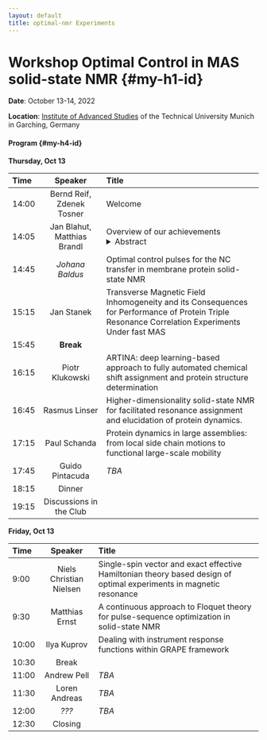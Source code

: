 ```yaml
---
layout: default
title: optimal-nmr Experiments
---
```

# Workshop Optimal Control in MAS solid-state NMR  {#my-h1-id}

**Date**: October 13-14, 2022

**Location**:  [Institute of Advanced Studies](https://www.ias.tum.de/ias/institute-for-advanced-study/resources-facilities/ias-building/) of the Technical University Munich in Garching, Germany

#### Program  {#my-h4-id}
 
**Thursday, Oct 13**

| Time | Speaker | Title |
| :--- | :---: | :--- |
| 14:00 | Bernd Reif, Zdenek Tosner| Welcome |
| 14:05 | Jan Blahut, Matthias Brandl | Overview of our achievements <br> <details markdown="1"><summary>Abstract</summary> Text and text and bla bla </details>|
| 14:45 | _Johana Baldus_ | Optimal control pulses for the NC transfer in membrane protein solid-state NMR |
| 15:15 | Jan Stanek    | Transverse Magnetic Field Inhomogeneity and its Consequences for Performance of Protein Triple Resonance Correlation Experiments Under fast MAS |
| 15:45 | **Break**     ||
| 16:15 | Piotr Klukowski | ARTINA: deep learning-based approach to fully automated chemical shift assignment and protein structure determination |
| 16:45 | Rasmus Linser   | Higher-dimensionality solid-state NMR for facilitated resonance assignment and elucidation of protein dynamics.
| 17:15 | Paul Schanda    | Protein dynamics in large assemblies: from local side chain motions to functional large-scale mobility |
| 17:45 | Guido Pintacuda | _TBA_ |
| 18:15 | Dinner  ||
| 19:15 | Discussions in the Club ||
 
**Friday, Oct 13**
 
| Time | Speaker | Title |
| :---  | :---: | :--- |
| 9:00  | Niels Christian Nielsen | Single-spin vector and exact effective Hamiltonian theory based design of optimal experiments in magnetic resonance |
| 9:30  | Matthias Ernst          | A continuous approach to Floquet theory for pulse-sequence optimization in solid-state NMR |
| 10:00 | Ilya Kuprov             | Dealing with instrument response functions within GRAPE framework |
| 10:30 | Break ||
| 11:00 | Andrew Pell     |  _TBA_ |
| 11:30 | Loren Andreas   | _TBA_  |
| 12:00 | _???_           | _TBA_  |
| 12:30 | Closing ||                                                                                                    
 